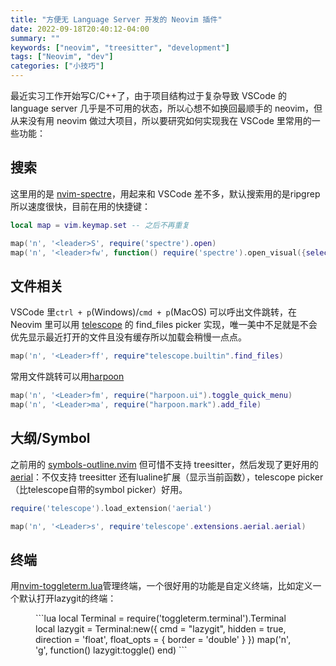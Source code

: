 ```yaml
---
title: "方便无 Language Server 开发的 Neovim 插件"
date: 2022-09-18T20:40:12-04:00
summary: ""
keywords: ["neovim", "treesitter", "development"]
tags: ["Neovim", "dev"]
categories: ["小技巧"]
---
```

最近实习工作开始写C/C++了，由于项目结构过于复杂导致 VSCode 的 language server 几乎是不可用的状态，所以心想不如换回最顺手的 neovim，但从来没有用 neovim 做过大项目，所以要研究如何实现我在 VSCode 里常用的一些功能：


## 搜索

这里用的是 [nvim-spectre](https://github.com/windwp/nvim-spectre)，用起来和 VSCode 差不多，默认搜索用的是ripgrep所以速度很快，目前在用的快捷键：
```lua
local map = vim.keymap.set -- 之后不再重复

map('n', '<leader>S', require('spectre').open)
map('n', '<leader>fw', function() require('spectre').open_visual({select_word=true}) end) -- 查找函数定义或引用很有用
```

## 文件相关

VSCode 里`ctrl + p`(Windows)/`cmd + p`(MacOS) 可以呼出文件跳转，在 Neovim 里可以用 [telescope](https://github.com/nvim-telescope/telescope.nvim) 的 find_files picker 实现，唯一美中不足就是不会优先显示最近打开的文件且没有缓存所以加载会稍慢一点点。
```lua
map('n', '<Leader>ff', require"telescope.builtin".find_files)
```

常用文件跳转可以用[harpoon](https://github.com/ThePrimeagen/harpoon)
```lua
map('n', '<Leader>fm', require("harpoon.ui").toggle_quick_menu)
map('n', '<Leader>ma', require("harpoon.mark").add_file)
```

## 大纲/Symbol

之前用的 [symbols-outline.nvim](https://github.com/simrat39/symbols-outline.nvim) 但可惜不支持 treesitter，然后发现了更好用的 [aerial](https://github.com/stevearc/aerial.nvim)：不仅支持 treesitter 还有lualine扩展（显示当前函数），telescope picker（比telescope自带的symbol picker）好用。

```lua
require('telescope').load_extension('aerial')

map('n', '<Leader>s', require'telescope'.extensions.aerial.aerial)
```

## 终端

用[nvim-toggleterm.lua](https://github.com/akinsho/nvim-toggleterm.lua)管理终端，一个很好用的功能是自定义终端，比如定义一个默认打开lazygit的终端：
<Figure src="https://user-images.githubusercontent.com/22454918/116447435-e69f1480-a84f-11eb-86dd-19fa29646aa1.png" alt="自定义lazygit示意图" position="center" caption="自定义lazygit示意图(来自官方README)" captionPosition="center" width="951" height="521" />
```lua
local Terminal  = require('toggleterm.terminal').Terminal
local lazygit = Terminal:new({
    cmd = "lazygit",
    hidden = true,
    direction = 'float',
    float_opts = {
        border = 'double'
    }
})
map('n', '<Leader>g', function() lazygit:toggle() end)
```
